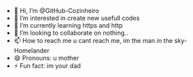 - 👋 Hi, I’m @GitHub-Cozinheiro
- 👀 I’m interested in create new usefull codes
- 🌱 I’m currently learning https and http
- 💞️ I’m looking to collaborate on nothing..
- 📫 How to reach me u cant reach me, im the man in the sky- Homelander
- 😄 Pronouns: u mother
- ⚡ Fun fact: im your dad

<!---
GitHub-Cozinheiro/GitHub-Cozinheiro is a ✨ special ✨ repository because its `README.md` (this file) appears on your GitHub profile.
You can click the Preview link to take a look at your changes.
--->
